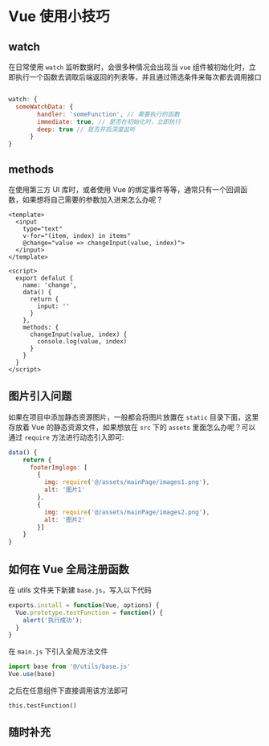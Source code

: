 # Vue 使用小技巧

## watch

在日常使用 `watch` 监听数据时，会很多种情况会出现当 `vue` 组件被初始化时，立即执行一个函数去调取后端返回的列表等，并且通过筛选条件来每次都去调用接口

``` js

watch: {
  someWatchData: {
        handler: 'someFunction', // 需要执行的函数
        immediate: true, // 是否在初始化时，立即执行
        deep: true // 是否开启深度监听
      }
}

```

## methods

在使用第三方 UI 库时，或者使用 Vue 的绑定事件等等，通常只有一个回调函数，如果想将自己需要的参数加入进来怎么办呢？

``` vue{5}
<template>
  <input
    type="text"
    v-for="(item, index) in items"
    @change="value => changeInput(value, index)">
  </input>
</template>

<script>
  export defalut {
    name: 'change',
    data() {
      return {
        input: ''
      }
    },
    methods: {
      changeInput(value, index) {
        console.log(value, index)
      }
    }
  }
</script>
```

## 图片引入问题

如果在项目中添加静态资源图片，一般都会将图片放置在 `static` 目录下面，这里存放着 Vue 的静态资源文件，如果想放在 `src` 下的 `assets` 里面怎么办呢？可以通过 `require` 方法进行动态引入即可:

``` js
data() {
    return {
      footerImglogo: [
        {
          img: require('@/assets/mainPage/images1.png'),
          alt: '图片1'
        },
        {
          img: require('@/assets/mainPage/images2.png'),
          alt: '图片2'
        }]
    }
}
```

## 如何在 Vue 全局注册函数

在 utils 文件夹下新建 `base.js`，写入以下代码

``` js
exports.install = function(Vue, options) {
  Vue.prototype.testFunction = function() {
    alert('执行成功');
  }
}
```

在 `main.js` 下引入全局方法文件

``` js
import base from '@/utils/base.js'
Vue.use(base)
```

之后在任意组件下直接调用该方法即可

```
this.testFunction()
```

## 随时补充